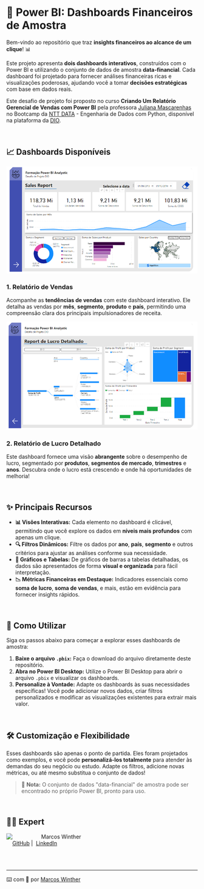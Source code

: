 # 💼 Power BI: Dashboards Financeiros de Amostra 

Bem-vindo ao repositório que traz **insights financeiros ao alcance de um clique**! 📊

Este projeto apresenta **dois dashboards interativos**, construídos com o Power BI e utilizando o conjunto de dados de amostra **data-financial**. Cada dashboard foi projetado para fornecer análises financeiras ricas e visualizações poderosas, ajudando você a tomar **decisões estratégicas** com base em dados reais.

Este desafio de projeto foi proposto no curso **Criando Um Relatório Gerencial de Vendas com Power BI** pela professora [Juliana Mascarenhas](https://www.linkedin.com/in/juliana-mascarenhas-ds/) no Bootcamp da [NTT DATA](https://www.linkedin.com/company/ntt-data-europe-latam/posts/?feedView=all) - Engenharia de Dados com Python, disponível na plataforma da [DIO](https://www.dio.me/).

<br>

## 📈 **Dashboards Disponíveis**

<p>
   <img src="./dashboards/dasboard sales report.PNG">
</p>

### 1. **Relatório de Vendas**
Acompanhe as **tendências de vendas** com este dashboard interativo. Ele detalha as vendas por **mês**, **segmento**, **produto** e **país**, permitindo uma compreensão clara dos principais impulsionadores de receita.

<p>
   <img src="./dashboards/dasboard lucro.PNG">
</p>

### 2. **Relatório de Lucro Detalhado**
Este dashboard fornece uma visão **abrangente** sobre o desempenho de lucro, segmentado por **produtos**, **segmentos de mercado**, **trimestres** e **anos**. Descubra onde o lucro está crescendo e onde há oportunidades de melhoria!


<br>

## ✨ **Principais Recursos**

- **📊 Visões Interativas:** Cada elemento no dashboard é clicável, permitindo que você explore os dados em **níveis mais profundos** com apenas um clique.
- **🔍 Filtros Dinâmicos:** Filtre os dados por **ano**, **país**, **segmento** e outros critérios para ajustar as análises conforme sua necessidade.
- **📑 Gráficos e Tabelas:** De gráficos de barras a tabelas detalhadas, os dados são apresentados de forma **visual e organizada** para fácil interpretação.
- **📉 Métricas Financeiras em Destaque:** Indicadores essenciais como **soma de lucro**, **soma de vendas**, e mais, estão em evidência para fornecer insights rápidos.

<br>

## 🚀 **Como Utilizar**

Siga os passos abaixo para começar a explorar esses dashboards de amostra:

1. **Baixe o arquivo `.pbix`:** Faça o download do arquivo diretamente deste repositório.
2. **Abra no Power BI Desktop:** Utilize o Power BI Desktop para abrir o arquivo `.pbix` e visualizar os dashboards.
3. **Personalize à Vontade:** Adapte os dashboards às suas necessidades específicas! Você pode adicionar novos dados, criar filtros personalizados e modificar as visualizações existentes para extrair mais valor.

<br>

## 🛠 **Customização e Flexibilidade**

Esses dashboards são apenas o ponto de partida. Eles foram projetados como exemplos, e você pode **personalizá-los totalmente** para atender às demandas do seu negócio ou estudo. Adapte os filtros, adicione novas métricas, ou até mesmo substitua o conjunto de dados!

> 📌 **Nota:** O conjunto de dados "data-financial" de amostra pode ser encontrado no próprio Power BI, pronto para uso.

<br>

## 👨‍💻 Expert

<p>
    <img 
      align=left 
      margin=10 
      width=80 
      src="https://avatars.githubusercontent.com/u/44624583?v=4"
    />
    <p>&nbsp&nbsp&nbspMarcos Winther<br>
    &nbsp&nbsp&nbsp
    <a href="https://github.com/MarcosWinther">
    GitHub</a>&nbsp;|&nbsp;
    <a href="https://www.linkedin.com/in/marcoswinthersilva/">LinkedIn</a>
    </p>
</p>
<br/><br/>

---

⌨️ com 💜 por [Marcos Winther](https://github.com/MarcosWinther)
